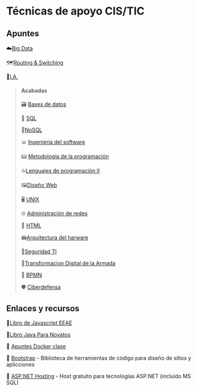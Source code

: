 # Técnicas de apoyo CIS/TIC
## Apuntes
:cloud:[Big Data](https://github.com/13sauca13/PRG/blob/master/MF7.3%20Big%20Data/Apuntes.md)

:world_map:[Routing & Switching](https://github.com/13sauca13/PRG/blob/master/MF3.1%20Routing%20%26%20Switching/Apuntes.md)

:robot:[I.A.](https://github.com/13sauca13/PRG/blob/master/MF7.2%20IA/Apuntes.md)

> #### Acabadas
> :card_file_box: [Bases de datos](https://github.com/13sauca13/PRG/blob/master/MF6.1%20BBDD/Apuntes.md)
>
> :bookmark_tabs: [SQL](https://github.com/13sauca13/PRG/blob/master/MF6.2%20SQL/Apuntes.md)
>
> :bookmark_tabs:[NoSQL](https://github.com/13sauca13/PRG/blob/master/MF5.6%20NoSQL/Apuntes.md)
>
> :bar_chart: [Ingeniería del software](https://github.com/13sauca13/PRG/blob/master/MF5.1%20Ingenieria%20software/Apuntes.md)
>
> :pager: [Metodología de la programación](https://github.com/13sauca13/PRG/blob/master/MF5.2%20Metodolog%C3%ADas%20de%20la%20programaci%C3%B3n/Apuntes.md)
>
> :coffee:[Lenguajes de programación II](https://github.com/13sauca13/PRG/blob/master/MF5.3%20Lengujes%20de%20progr.%20II/Apuntes.md)
>
> :framed_picture:[Diseño Web](https://github.com/13sauca13/PRG/blob/master/MF5.5%20Dise%C3%B1o%20Web/Apuntes.md)
>
> :desktop_computer: [UNIX](https://github.com/13sauca13/PRG/blob/master/MF2.2%20UNIX/Apuntes.md)
>
> :globe_with_meridians: [Administración de redes](https://github.com/13sauca13/PRG/blob/master/MF3.2%20Admin%20redes/Apuntes.md)
>
> :flags: [HTML](https://github.com/13sauca13/PRG/blob/master/MF5.4%20HTML/Apuntes.md)
>
> :printer:[Arquitectura del harware](https://github.com/13sauca13/PRG/blob/master/MF2.1%20Arq.%20Hardware/Apuntes.md)
>
> :closed_lock_with_key:[Seguridad TI](https://github.com/13sauca13/PRG/blob/master/MF4.1%20Seguridad%20TI/Apuntes.md)
>
> :rocket:[Transformacion Digital de la Armada](https://github.com/13sauca13/PRG/blob/master/MF7.4%20TDA/Apuntes.md)
>
> :necktie: [BPMN](https://github.com/13sauca13/PRG/blob/master/MF7.1%20BPMN/Apuntes.md)
>
> :shield: [Ciberdefensa](https://github.com/13sauca13/PRG/blob/master/MF4.2%20Ciberdefensa/Apuntes.md)

## Enlaces y recursos
:book:[Libro de Javascript EEAE](https://github.com/13sauca13/PRG/blob/master/Recursos/Javascript.pdf)

:book:[Libro Java Para Novatos](https://github.com/13sauca13/PRG/blob/master/MF5.3%20Lengujes%20de%20progr.%20II/Java%20para%20novatos.pdf)

:whale: [Apuntes Docker clase](https://github.com/13sauca13/PRG/blob/master/MF5.2%20Metodolog%C3%ADas%20de%20la%20programaci%C3%B3n/Docker.md)

:link: [Bootstrap](https://getbootstrap.com/) - Biblioteca de herramientas de código para diseño de sitios y aplicciones

:link: [ASP.NET Hosting](https://freeasphosting.net/) - Host gratuito para tecnologías ASP.NET (incluido MS SQL)
